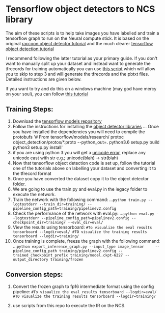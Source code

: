 # Tensorflow object detectors to NCS library
The aim of these scripts is to help take images you have labelled and train a tensorflow graph to run on the Neural compute stick. It is based on the original [raccoon object detector tutorial](https://towardsdatascience.com/how-to-train-your-own-object-detector-with-tensorflows-object-detector-api-bec72ecfe1d9) and the much clearer [tensorflow object detection tutorial](https://becominghuman.ai/tensorflow-object-detection-api-tutorial-training-and-evaluating-custom-object-detector-ed2594afcf73)

I recommend following the latter tutorial as your primary guide. If you don't want to manually split up your dataset and instead want to generate the tfrecords for training automatically you can use [this script](https://github.com/squeakus/bitsandbytes/blob/master/tensorflow/voc2tfrecord.py) which will allow you to skip to step 3 and will generate the tfrecords and the pbtxt files. Detailed instructions are given below.

If you want to try and do this on a windows machine (may god have mercy on your soul), you can follow [this tutorial](https://github.com/EdjeElectronics/TensorFlow-Object-Detection-API-Tutorial-Train-Multiple-Objects-Windows-10)

## Training Steps:
1. Download the [tensorflow models repository](https://github.com/tensorflow/models)
2. Follow the instructions for installing the [object detector libraries](https://github.com/tensorflow/models/blob/master/research/object_detection/g3doc/installation.md)
... Once you have installed the dependencies you will need to compile the protobufs
'# From tensorflow/models/research/
protoc object_detection/protos/*.proto --python_out=.
python3.6 setup.py build
python3 setup.py install'
3. if you are using python 3 you will get a [unicode error](https://stackoverflow.com/questions/19877306/nameerror-global-name-unicode-is-not-defined-in-python-3), replace any unicode cast with str e.g.; unicode(blah) -> str(blah)
4. Now that tensorflow object detection code is set up, follow the tutorial one of the tutorials above on labelling your dataset and converting it to the tfrecord format
5. Once you have converted the dataset copy it to the object detector folder.
6. We are going to use the train.py and eval.py in the legacy folder to execute the network.
7. Train the network with the following command:
...`python train.py --logtostderr --train_dir=training/ --pipeline_config_path=training/pipelinev2.config`
8. Check the performance of the network with eval.py:
...`python eval.py --logtostderr --pipeline_config_path=pipelinev2.config --checkpoint_dir=training/ --eval_dir=eval/`
9. View the results using tensorboard: 
`#To visualize the eval results
tensorboard --logdir=eval/
#TO visualize the training results
tensorboard --logdir=training/`
9. Once training is complete, freeze the graph with the following command:
...`python export_inference_graph.py --input_type image_tensor     --pipeline_config_path training/pipelinev2.config --trained_checkpoint_prefix training/model.ckpt-6227 --output_directory training/frozen`

## Conversion steps:
1. Convert the frozen graph to fp16 intermediate format using the config pipeline:
`#To visualize the eval results
tensorboard --logdir=eval/
#TO visualize the training results
tensorboard --logdir=training/`

2. use scripts from this repo to execute the IR on the NCS.
